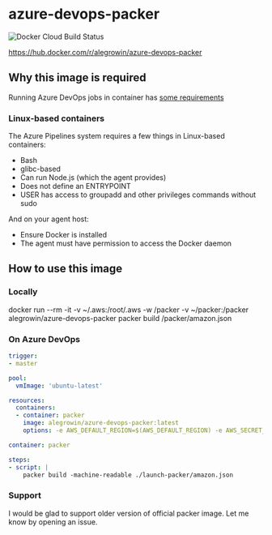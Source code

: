 # azure-devops-packer

![Docker Cloud Build Status](https://img.shields.io/docker/cloud/build/alegrowin/azure-devops-packer?style=plastic)

https://hub.docker.com/r/alegrowin/azure-devops-packer
## Why this image is required

Running Azure DevOps jobs in container has [some requirements](https://docs.microsoft.com/en-us/azure/devops/pipelines/process/container-phases?view=azure-devops#requirements)

### Linux-based containers

The Azure Pipelines system requires a few things in Linux-based containers:

- Bash
- glibc-based
- Can run Node.js (which the agent provides)
- Does not define an ENTRYPOINT
- USER has access to groupadd and other privileges commands without sudo

And on your agent host:

- Ensure Docker is installed
- The agent must have permission to access the Docker daemon

## How to use this image

### Locally

docker run --rm -it -v ~/.aws:/root/.aws -w /packer -v ~/packer:/packer alegrowin/azure-devops-packer packer build /packer/amazon.json

### On Azure DevOps

```yaml
trigger:
- master

pool:
  vmImage: 'ubuntu-latest'

resources:
  containers:
  - container: packer
    image: alegrowin/azure-devops-packer:latest
    options: -e AWS_DEFAULT_REGION=$(AWS_DEFAULT_REGION) -e AWS_SECRET_ACCESS_KEY=$(AWS_SECRET_ACCESS_KEY) -e AWS_ACCESS_KEY_ID=$(AWS_ACCESS_KEY_ID)

container: packer

steps:
- script: |
    packer build -machine-readable ./launch-packer/amazon.json
```

### Support

I would be glad to support older version of official packer image. Let me know by opening an issue.
